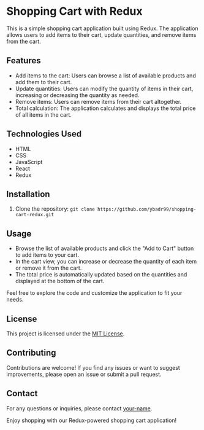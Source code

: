 # Shopping Cart with Redux

This is a simple shopping cart application built using Redux. The application allows users to add items to their cart, update quantities, and remove items from the cart.

## Features

- Add items to the cart: Users can browse a list of available products and add them to their cart.
- Update quantities: Users can modify the quantity of items in their cart, increasing or decreasing the quantity as needed.
- Remove items: Users can remove items from their cart altogether.
- Total calculation: The application calculates and displays the total price of all items in the cart.

## Technologies Used

- HTML
- CSS
- JavaScript
- React
- Redux

## Installation

1. Clone the repository: `git clone https://github.com/ybadr99/shopping-cart-redux.git`

## Usage

- Browse the list of available products and click the "Add to Cart" button to add items to your cart.
- In the cart view, you can increase or decrease the quantity of each item or remove it from the cart.
- The total price is automatically updated based on the quantities and displayed at the bottom of the cart.

Feel free to explore the code and customize the application to fit your needs.

## License

This project is licensed under the [MIT License](LICENSE).

## Contributing

Contributions are welcome! If you find any issues or want to suggest improvements, please open an issue or submit a pull request.

## Contact

For any questions or inquiries, please contact [your-name](yousefbadr909@gamil.com).

Enjoy shopping with our Redux-powered shopping cart application!
